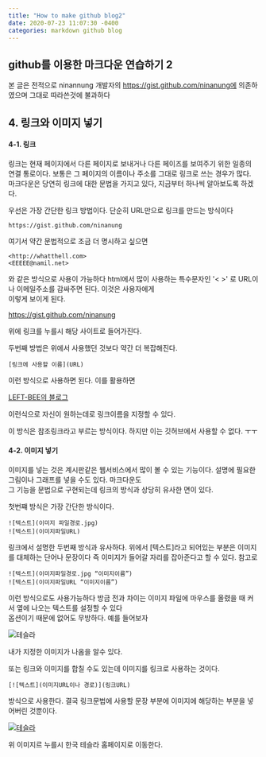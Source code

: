 ```yaml
---
title: "How to make github blog2"
date: 2020-07-23 11:07:30 -0400
categories: markdown github blog
---
```


github를 이용한 마크다운 연습하기 2
---
본 글은 전적으로 ninannung 개발자의 https://gist.github.com/ninanung에 의존하였으며 그대로 따라쓴것에 불과하다



## 4. 링크와 이미지 넣기

#### 4-1. 링크
링크는 현재 페이지에서 다른 페이지로 보내거나 다른 페이즈를 보여주기 위한 일종의 연결 통로이다. 보통은 그 페이지의 이름이나 주소를 그대로 링크로 쓰는 경우가 많다. 마크다운은 당연히 링크에 대한 문법을 가지고 있다, 지금부터 하나씩 알아보도록 하겠다.

우선은 가장 간단한 링크 방법이다. 단순히 URL만으로 링크를 만드는 방식이다

    https://gist.github.com/ninanung

여기서 약간 문법적으로 조금 더 명시하고 싶으면

    <http://whatthell.com>  
    <EEEEE@namil.net>
    
와 같은 방식으로 사용이 가능하다 html에서 많이 사용하는 특수문자인 '< >' 로 URL이나 이메일주소를 감싸주면 된다. 이것은 사용자에게  
이렇게 보이게 된다.

https://gist.github.com/ninanung

위에 링크를 누를시 해당 사이트로 들어가진다.

두번째 방법은 위에서 사용했던 것보다 약간 더 복잡해진다.

    [링크에 사용할 이름](URL)

이런 방식으로 사용하면 된다. 이를 활용하면 

[LEFT-BEE의 블로그](https://left-bee.github.io/)

이런식으로 자신이 원하는데로 링크이름을 지정할 수 있다.

이 방식은 참조링크라고 부르는 방식이다. 하지만 이는 깃허브에서 사용할 수 없다. ㅜㅜ


#### 4-2. 이미지 넣기

이미지를 넣는 것은 계시판같은 웹서비스에서 많이 볼 수 있는 기능이다. 설명에 필요한 그림이나 그래프를 넣을 수도 있다. 마크다운도  
그 기능을 문법으로 구현되는데 링크의 방식과 상당히 유사한 면이 있다.

첫번쨰 방식은 가장 간단한 방식이다.

    ![텍스트](이미지 파일경로.jpg)
    ![텍스트](이미지파일URL)

링크에서 설명한 두번째 방식과 유사하다. 위에서 [텍스트]라고 되어있는 부분은 이미지를 대체하는 단어나 문장이다 즉 이미지가 들어갈 자리를 잡아준다고 할 수 있다. 참고로

    ![텍스트](이미지파일경로.jpg “이미지이름”) 
    ![텍스트](이미지파일URL “이미지이름”)
    
이런 방식으로도 사용가능하다 방금 전과 차이는 이미지 파일에 마우스를 올렸을 때 커서 옆에 나오는 텍스트를 설정할 수 있다  
옵션이기 때문에 없어도 무방하다. 예를 들어보자  

![테슬라](https://image.chosun.com/sitedata/image/202006/09/2020060901464_0.jpg)  

내가 지정한 이미지가 나옴을 알수 있다.

또는 링크와 이미지를 합칠 수도 있는데 이미지를 링크로 사용하는 것이다.

    [![텍스트](이미지URL이나 경로)](링크URL)

방식으로 사용한다. 결국 링크문법에 사용할 문장 부분에 이미지에 해당하는 부분을 넣어버린 것뿐이다.

[![테슬라](https://image.chosun.com/sitedata/image/202006/09/2020060901464_0.jpg)](https://www.tesla.com/ko_kr)

위 이미지르 누를시 한국 테슬라 홈페이지로 이동한다.


  
